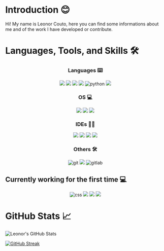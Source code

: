# Introduction 😊

Hi! My name is Leonor Couto, here you can find some informations about me and of the work I have developed or contribute.
  
# Languages, Tools, and Skills 🛠

<div align="center">
  
### Languages ⌨️
<img src="https://img.shields.io/badge/C-00599C?style=for-the-badge&logo=c&logoColor=white" /> <img src="https://img.shields.io/badge/C%2B%2B-00599C?style=for-the-badge&logo=c%2B%2B&logoColor=white" /> <img src="https://img.shields.io/badge/c%23-%23239120.svg?style=for-the-badge&logo=csharp&logoColor=white" /> <img src="https://img.shields.io/badge/Java-ED8B00?style=for-the-badge&logo=openjdk&logoColor=white" /> <img src="https://img.shields.io/badge/python-3776AB?style=for-the-badge&logo=python&logoColor=white" alt="python" /> <img src="https://img.shields.io/badge/SQLite-07405E?style=for-the-badge&logo=sqlite&logoColor=white"/>

### OS 💻
<img src="https://img.shields.io/badge/Windows-0078D6?style=for-the-badge&logo=windows&logoColor=white" /> <img src="https://img.shields.io/badge/Linux-FCC624?style=for-the-badge&logo=linux&logoColor=black" /> <img src="https://img.shields.io/badge/Ubuntu-E95420?style=for-the-badge&logo=ubuntu&logoColor=white" />

### IDEs 👩‍💻
<img src="https://img.shields.io/badge/Arduino_IDE-00979D?style=for-the-badge&logo=arduino&logoColor=white" /> <img src="https://img.shields.io/badge/CLion-000000?style=for-the-badge&logo=clion&logoColor=white" /> <img src="https://img.shields.io/badge/IntelliJ_IDEA-000000.svg?style=for-the-badge&logo=intellij-idea&logoColor=white" /> <img src="https://img.shields.io/badge/Visual_Studio_Code-0078D4?style=for-the-badge&logo=visual%20studio%20code&logoColor=white" />

### Others 🛠️
<img src="https://img.shields.io/badge/Git-F05032?style=for-the-badge&logo=git&logoColor=white" alt="git" /> <img src="https://img.shields.io/badge/GitHub-100000?style=for-the-badge&logo=github&logoColor=white" /> <img src="https://img.shields.io/badge/GitLab-330F63?style=for-the-badge&logo=gitlab&logoColor=white" alt="gitlab" />

<div align="left">
  
## Currently working for the first time 💻
<div align="center">
<img src="https://img.shields.io/badge/css-1572B6?style=for-the-badge&logo=css3&logoColor=white" alt="css" /> <img src="https://img.shields.io/badge/HTML5-E34F26?style=for-the-badge&logo=html5&logoColor=white" /> <img src="https://img.shields.io/badge/Flutter-02569B?style=for-the-badge&logo=flutter&logoColor=white" /> <img src="https://img.shields.io/badge/PHP-777BB4?style=for-the-badge&logo=php&logoColor=white" />

<div align="left">

# GitHub Stats 📈

<img src="https://github-readme-stats.vercel.app/api?username=Leonor2004&theme=vue&show_icons=true&hide=stars&hide_border=true" alt="Leonor's GitHub Stats" vertical-align="middle"/>

[![GitHub Streak](https://github-readme-streak-stats.herokuapp.com/?user=Leonor2004&theme=vue&hide_border=true)](https://git.io/streak-stats)
